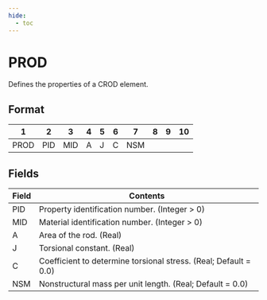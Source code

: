 ```yaml
---
hide:
  - toc
---
```

# PROD
Defines the properties of a CROD element.

## Format
| 1        | 2        | 3        | 4        | 5        | 6        | 7        | 8        | 9        | 10       | 
| -------- | -------- | -------- | -------- | -------- | -------- | -------- | -------- | -------- | -------- | 
| PROD     | PID      | MID      | A        | J        | C        | NSM      |          |          |          |

## Fields
| Field      | Contents |
| ---------- | -------- |
| PID    | Property identification number. (Integer > 0)
| MID    | Material identification number. (Integer > 0)
| A      | Area of the rod. (Real)
| J      | Torsional constant. (Real)
| C      | Coefficient to determine torsional stress. (Real; Default = 0.0)
| NSM    | Nonstructural mass per unit length. (Real; Default = 0.0)
